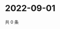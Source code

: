 # 2022-09-01

共 0 条

<!-- BEGIN WEIBO -->
<!-- 最后更新时间 Thu Sep 01 2022 06:18:44 GMT+0800 (China Standard Time) -->

<!-- END WEIBO -->
